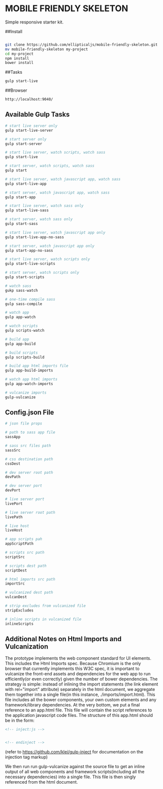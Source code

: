 MOBILE FRIENDLY SKELETON
===========================

Simple responsive starter kit.


##Install

``` bash

git clone https://github.com/ellipticaljs/mobile-friendly-skeleton.git
mv mobile-friendly-skeleton my-project
cd my-project
npm install
bower install

```

##Tasks

``` bash
gulp start-live

```

##Browser

``` bash
http://localhost:9040/

```



## Available Gulp Tasks

``` bash
# start live server only
gulp start-live-server

# start server only
gulp start-server

# start live server, watch scripts, watch sass
gulp start-live

# start server, watch scripts, watch sass
gulp start

# start live server, watch javascript app, watch sass
gulp start-live-app

# start server, watch javascript app, watch sass
gulp start-app

# start live server, watch sass only
gulp start-live-sass

# start server, watch sass only
gulp start-sass

# start live server, watch javascript app only
gulp start-live-app-no-sass

# start server, watch javascript app only
gulp start-app-no-sass

# start live server, watch scripts only
gulp start-live-scripts

# start server, watch scripts only
gulp start-scripts

# watch sass
gukp sass-watch

# one-time compile sass
gulp sass-compile

# watch app
gulp app-watch

# watch scripts
gulp scripts-watch

# build app
gulp app-build

# build scripts
gulp scripts-build

# build app html imports file
gulp app-build-imports

# watch app html imports
gulp app-watch-imports

# vulcanize imports
gulp-vulcanize

```

## Config.json File

``` bash
# json file props

# path to sass app file
sassApp

# sass src files path
sassSrc

# css destination path
cssDest

# dev server root path
devPath

# dev server port
devPort

# live server port
livePort

# live server root path
livePath

# live host
liveHost

# app scripts pah
appScriptPath

# scripts src path
scriptSrc

# scripts dest path
scriptDest

# html imports src path
importSrc

# vulcanized dest path
vulcanDest

# strip excludes from vulcanized file
stripExcludes

# inline scripts in vulcanized file
inlineScripts


```


## Additional Notes on Html Imports and Vulcanization

The prototype implements the web component standard for UI elements. This includes the Html Imports spec. Because Chromium is the only browser that currently
implements this W3C spec, it is important to vulcanize the front-end assets and dependencies for the web app to run efficiently(or even correctly) given the number of bower dependencies.
The strategy is simple: instead of inlining the import statements (the link element with rel="import" attribute) separately in the html document, we aggregate them together
into a single file(in this instance, ./imports/import.html). This file includes all the bower components, your own custom elements and any framework/library dependencies. At the very
bottom, we put a final reference to an app.html file. This file will contain the script references to the application javascript code files. The structure of this app.html should be in the form:

```html
<!-- inject:js -->


<!-- endinject -->


```

(refer to https://github.com/klei/gulp-inject for documentation on the injection tag markup)

We then run run gulp-vulcanize against the source file to get an inline output of all web components and framework scripts(including all the necessary dependencies) into a single file.
This file is then singly referenced from the html document.